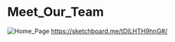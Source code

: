 # Meet_Our_Team
![Home_Page](https://user-images.githubusercontent.com/85176043/180051054-446884ac-3d09-44c6-b8c9-079b0c00b227.jpg)
https://sketchboard.me/tDlLHTH9hnG#/
